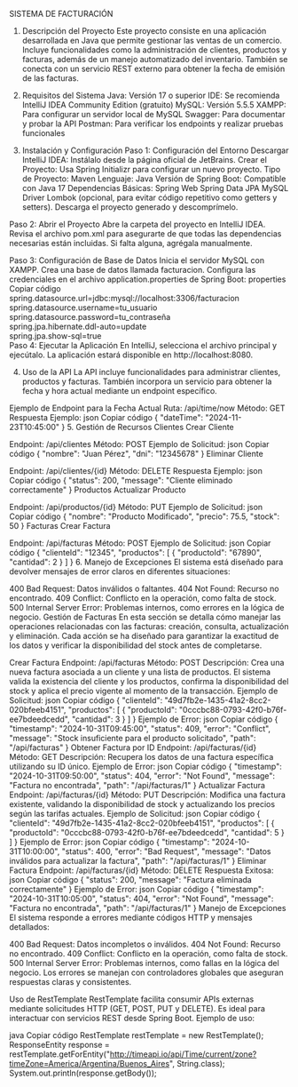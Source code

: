 SISTEMA DE FACTURACIÓN
1. Descripción del Proyecto
Este proyecto consiste en una aplicación desarrollada en Java que permite gestionar las ventas de un comercio. Incluye funcionalidades como la administración de clientes, productos y facturas, además de un manejo automatizado del inventario. También se conecta con un servicio REST externo para obtener la fecha de emisión de las facturas.

2. Requisitos del Sistema
Java: Versión 17 o superior
IDE: Se recomienda IntelliJ IDEA Community Edition (gratuito)
MySQL: Versión 5.5.5
XAMPP: Para configurar un servidor local de MySQL
Swagger: Para documentar y probar la API
Postman: Para verificar los endpoints y realizar pruebas funcionales
3. Instalación y Configuración
Paso 1: Configuración del Entorno
Descargar IntelliJ IDEA: Instálalo desde la página oficial de JetBrains.
Crear el Proyecto: Usa Spring Initializr para configurar un nuevo proyecto.
Tipo de Proyecto: Maven
Lenguaje: Java
Versión de Spring Boot: Compatible con Java 17
Dependencias Básicas:
Spring Web
Spring Data JPA
MySQL Driver
Lombok (opcional, para evitar código repetitivo como getters y setters).
Descarga el proyecto generado y descomprímelo.

Paso 2: Abrir el Proyecto
Abre la carpeta del proyecto en IntelliJ IDEA. Revisa el archivo pom.xml para asegurarte de que todas las dependencias necesarias están incluidas. Si falta alguna, agrégala manualmente.

Paso 3: Configuración de Base de Datos
Inicia el servidor MySQL con XAMPP.
Crea una base de datos llamada facturacion.
Configura las credenciales en el archivo application.properties de Spring Boot:
properties
Copiar código
spring.datasource.url=jdbc:mysql://localhost:3306/facturacion  
spring.datasource.username=tu_usuario  
spring.datasource.password=tu_contraseña  
spring.jpa.hibernate.ddl-auto=update  
spring.jpa.show-sql=true  
Paso 4: Ejecutar la Aplicación
En IntelliJ, selecciona el archivo principal y ejecútalo. La aplicación estará disponible en http://localhost:8080.

4. Uso de la API
La API incluye funcionalidades para administrar clientes, productos y facturas. También incorpora un servicio para obtener la fecha y hora actual mediante un endpoint específico.

Ejemplo de Endpoint para la Fecha Actual
Ruta: /api/time/now
Método: GET
Respuesta Ejemplo:
json
Copiar código
{ 
  "dateTime": "2024-11-23T10:45:00"
}
5. Gestión de Recursos
Clientes
Crear Cliente

Endpoint: /api/clientes
Método: POST
Ejemplo de Solicitud:
json
Copiar código
{
  "nombre": "Juan Pérez",
  "dni": "12345678"
}
Eliminar Cliente

Endpoint: /api/clientes/{id}
Método: DELETE
Respuesta Ejemplo:
json
Copiar código
{
  "status": 200,
  "message": "Cliente eliminado correctamente"
}
Productos
Actualizar Producto

Endpoint: /api/productos/{id}
Método: PUT
Ejemplo de Solicitud:
json
Copiar código
{
  "nombre": "Producto Modificado",
  "precio": 75.5,
  "stock": 50
}
Facturas
Crear Factura

Endpoint: /api/facturas
Método: POST
Ejemplo de Solicitud:
json
Copiar código
{
  "clienteId": "12345",
  "productos": [
    {
      "productoId": "67890",
      "cantidad": 2
    }
  ]
}
6. Manejo de Excepciones
El sistema está diseñado para devolver mensajes de error claros en diferentes situaciones:

400 Bad Request: Datos inválidos o faltantes.
404 Not Found: Recurso no encontrado.
409 Conflict: Conflicto en la operación, como falta de stock.
500 Internal Server Error: Problemas internos, como errores en la lógica de negocio.
Gestión de Facturas
En esta sección se detalla cómo manejar las operaciones relacionadas con las facturas: creación, consulta, actualización y eliminación. Cada acción se ha diseñado para garantizar la exactitud de los datos y verificar la disponibilidad del stock antes de completarse.

Crear Factura
Endpoint: /api/facturas
Método: POST
Descripción: Crea una nueva factura asociada a un cliente y una lista de productos. El sistema valida la existencia del cliente y los productos, confirma la disponibilidad del stock y aplica el precio vigente al momento de la transacción.
Ejemplo de Solicitud:
json
Copiar código
{
  "clienteId": "49d7fb2e-1435-41a2-8cc2-020bfeeb4151",
  "productos": [
    {
      "productoId": "0cccbc88-0793-42f0-b76f-ee7bdeedcedd",
      "cantidad": 3
    }
  ]
}
Ejemplo de Error:
json
Copiar código
{
  "timestamp": "2024-10-31T09:45:00",
  "status": 409,
  "error": "Conflict",
  "message": "Stock insuficiente para el producto solicitado",
  "path": "/api/facturas"
}
Obtener Factura por ID
Endpoint: /api/facturas/{id}
Método: GET
Descripción: Recupera los datos de una factura específica utilizando su ID único.
Ejemplo de Error:
json
Copiar código
{
  "timestamp": "2024-10-31T09:50:00",
  "status": 404,
  "error": "Not Found",
  "message": "Factura no encontrada",
  "path": "/api/facturas/1"
}
Actualizar Factura
Endpoint: /api/facturas/{id}
Método: PUT
Descripción: Modifica una factura existente, validando la disponibilidad de stock y actualizando los precios según las tarifas actuales.
Ejemplo de Solicitud:
json
Copiar código
{
  "clienteId": "49d7fb2e-1435-41a2-8cc2-020bfeeb4151",
  "productos": [
    {
      "productoId": "0cccbc88-0793-42f0-b76f-ee7bdeedcedd",
      "cantidad": 5
    }
  ]
}
Ejemplo de Error:
json
Copiar código
{
  "timestamp": "2024-10-31T10:00:00",
  "status": 400,
  "error": "Bad Request",
  "message": "Datos inválidos para actualizar la factura",
  "path": "/api/facturas/1"
}
Eliminar Factura
Endpoint: /api/facturas/{id}
Método: DELETE
Respuesta Exitosa:
json
Copiar código
{
  "status": 200,
  "message": "Factura eliminada correctamente"
}
Ejemplo de Error:
json
Copiar código
{
  "timestamp": "2024-10-31T10:05:00",
  "status": 404,
  "error": "Not Found",
  "message": "Factura no encontrada",
  "path": "/api/facturas/1"
}
Manejo de Excepciones
El sistema responde a errores mediante códigos HTTP y mensajes detallados:

400 Bad Request: Datos incompletos o inválidos.
404 Not Found: Recurso no encontrado.
409 Conflict: Conflicto en la operación, como falta de stock.
500 Internal Server Error: Problemas internos, como fallas en la lógica del negocio.
Los errores se manejan con controladores globales que aseguran respuestas claras y consistentes.

Uso de RestTemplate
RestTemplate facilita consumir APIs externas mediante solicitudes HTTP (GET, POST, PUT y DELETE). Es ideal para interactuar con servicios REST desde Spring Boot.
Ejemplo de uso:

java
Copiar código
RestTemplate restTemplate = new RestTemplate();
ResponseEntity<String> response = restTemplate.getForEntity("http://timeapi.io/api/Time/current/zone?timeZone=America/Argentina/Buenos_Aires", String.class);
System.out.println(response.getBody());
